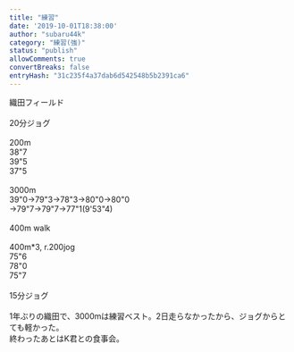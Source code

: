 ```yaml
---
title: "練習"
date: '2019-10-01T18:38:00'
author: "subaru44k"
category: "練習(強)"
status: "publish"
allowComments: true
convertBreaks: false
entryHash: "31c235f4a37dab6d542548b5b2391ca6"
---
```

織田フィールド<br>
<br>
20分ジョグ<br>
<br>
200m<br>
38"7<br>
39"5<br>
37"5<br>
<br>
3000m<br>
39"0→79"3→78"3→80"0→80"0<br>
→79"7→79"7→77"1(9'53"4)<br>
<br>
400m walk<br>
<br>
400m*3, r.200jog<br>
75"6<br>
78"0<br>
75"7<br>
<br>
15分ジョグ<br>
<br>
1年ぶりの織田で、3000mは練習ベスト。2日走らなかったから、ジョグからとても軽かった。<br>
終わったあとはK君との食事会。
